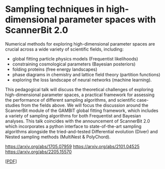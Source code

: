 # Sampling techniques in high-dimensional parameter spaces with ScannerBit 2.0

Numerical methods for exploring high-dimensional parameter spaces are crucial across a wide
variety of scientific fields, including:

- global fitting particle physics models (Frequentist likelihoods)
- constraining cosmological parameters (Bayesian posteriors)
- folding proteins (free energy landscapes)
- phase diagrams in chemistry and lattice field theory (partition functions)
- exploring the loss landscape of neural networks (machine learning).

This pedagogical talk will discuss the theoretical challenges of exploring high-dimensional parameter spaces, a practical framework for assessing the performance of different sampling
algorithms, and scientific case-studies from the fields above. We will focus the discussion around the ScannerBit module of the GAMBIT global fitting framework, which includes a variety of sampling algorithms for both Frequentist and Bayesian analyses. This talk coincides with the announcement of ScannerBit 2.0 which incorporates a python interface to state-of-the-art sampling algorithms alongside the tried-and-tested Differential evolution (Diver) and Nested sampling methods (MultiNest & PolyChord).

https://arxiv.org/abs/1705.07959
https://arxiv.org/abs/2101.04525
https://arxiv.org/abs/2205.15570

[[PDF](https://github.com/williamjameshandley/talks/raw/munich_2024/will_handley_munich_2024.pdf)] 
